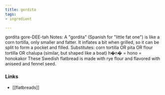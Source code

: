 ```yaml
---
title: gordita
tags:
- ingredient

---
```

gordita gore-DEE-tah Notes: A "gordita" (Spanish for "little fat one") is like a corn tortilla, only smaller and fatter. It inflates a bit when grilled, so it can be split to form a pocket and filled. Substitutes: corn tortilla OR pita OR flour tortilla OR chalupa (similar, but shaped like a boat) h�n� = hono = honokakor These Swedish flatbread is made with rye flour and flavored with aniseed and fennel seed.

### Links

* [[flatbreads]]

